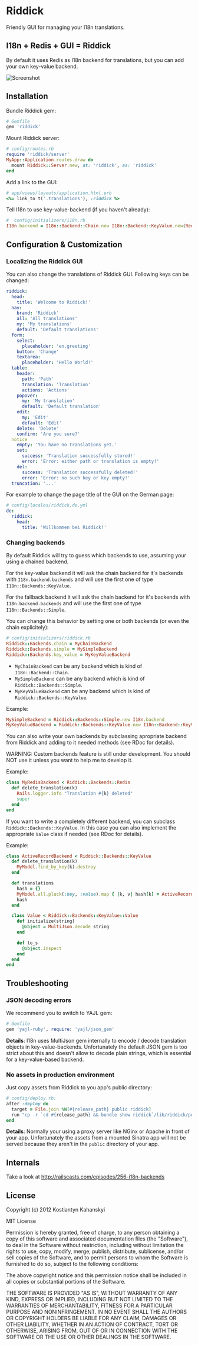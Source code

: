 # Riddick

Friendly GUI for managing your I18n translations.

## I18n + Redis + GUI = Riddick

By default it uses Redis as I18n backend for translations, but you can add your own key-value backend.

![Screenshot](https://raw.github.com/kostia/riddick/master/screenshot.png)

## Installation

Bundle Riddick gem:
```ruby
# Gemfile
gem 'riddick'
```

Mount Riddick server:
```ruby
# config/routes.rb
require 'riddick/server'
MyApp::Application.routes.draw do
  mount Riddick::Server.new, at: 'riddick', as: 'riddick'
end
```

Add a link to the GUI:
```ruby
# app/views/layouts/application.html.erb
<%= link_to t('.translations'), :riddick %>
```

Tell I18n to use key-value-backend (if you haven't already):
```ruby
#  config/initializers/i18n.rb
I18n.backend = I18n::Backend::Chain.new I18n::Backend::KeyValue.new(Redis.new), I18n.backend
```

## Configuration & Customization

### Localizing the Riddick GUI

You can also change the translations of Riddick GUI. Following keys can be changed:
```yaml
riddick:
  head:
    title: 'Welcome to Riddick!'
  nav:
    brand: 'Riddick'
    all: 'All translations'
    my: 'My translations'
    default: 'Default translations'
  form:
    select:
      placeholder: 'en.greeting'
    button: 'Change'
    textarea:
      placeholder: 'Hello World!'
  table:
    header:
      path: 'Path'
      translation: 'Translation'
      actions: 'Actions'
    popover:
      my: 'My translation'
      default: 'Default translation'
    edit:
      my: 'Edit'
      default: 'Edit'
    delete: 'Delete'
    confirm: 'Are you sure?'
  notice
    empty: 'You have no translations yet.'
    set:
      success: 'Translation successfully stored!'
      error: 'Error: either path or translation is empty!'
    del:
      success: 'Translation successfully deleted!'
      error: 'Error: no such key or key empty!'
  truncation: '...'
```

For example to change the page title of the GUI on the German page:
```yaml
# config/locales/riddick.de.yml
de:
  riddick:
    head:
      title: 'Willkommen bei Riddick!'
```

### Changing backends

By default Riddick will try to guess which backends to use, assuming your using a chained backend.

For the key-value backend it will ask the chain backend for it's backends with `I18n.backend.backends`
and will use the first one of type `I18n::Backends::KeyValue`.

For the fallback backend it will ask the chain backend for it's backends with `I18n.backend.backends`
and will use the first one of type `I18n::Backends::Simple`.

You can change this behavior by setting one or both backends (or even the chain explicitely):
```ruby
# config/initializers/riddick.rb
Riddick::Backends.chain = MyChainBackend
Riddick::Backends.simple = MySimpleBackend
Riddick::Backends.key_value = MyKeyValueBackend
```

* `MyChainBackend` can be any backend which is kind of `I18n::Backend::Chain`.
* `MySimpleBackend` can be any backend which is kind of `Riddick::Backends::Simple`.
* `MyKeyValueBackend` can be any backend which is kind of `Riddick::Backends::KeyValue`.

Example:
```ruby
MySimpleBackend = Riddick::Backends::Simple.new I18n.backend
MyKeyValueBackend = Riddick::Backends::KeyValue.new I18n::Backend::KeyValue.new(Redis.new)
```

You can also write your own backends by subclassing apropriate backend from Riddick and
adding to it needed methods (see RDoc for details).

WARNING: Custom backends feature is still under development. You should NOT use it unless you
want to help me to develop it.

Example:
```ruby
class MyRedisBackend < Riddick::Backends::Redis
  def delete_translation(k)
    Rails.logger.info "Translation #{k} deleted"
    super
  end
end
```

If you want to write a completely different backend, you can subclass `Riddick::Backends::KeyValue`.
In this case you can also implement the appropriate `Value` class if needed (see RDoc for details).

Example:
```ruby
class ActiveRecordBackend < Riddick::Backends::KeyValue
  def delete_translation(k)
    MyModel.find_by_key(k).destroy
  end

  def translations
    hash = {}
    MyModel.all.pluck(:key, :value).map { |k, v| hash[k] = ActiveRecordBackend::Value.new v }
    hash
  end

  class Value < Riddick::Backends::KeyValue::Value
    def initialize(string)
      @object = MultiJson.decode string
    end

    def to_s
      @object.inspect
    end
  end
end
```

## Troubleshooting

### JSON decoding errors

We recommend you to switch to YAJL gem:
```ruby
# Gemfile
gem 'yajl-ruby', require: 'yajl/json_gem'
```

__Details__: I18n uses MultiJson gem internally to encode / decode translation objects in key-value-backends.
Unfortunately the default JSON gem is too strict about this and doesn't allow to decode plain strings,
which is essential for a key-value-based backend.

### No assets in production environment

Just copy assets from Riddick to you app's public directory:
```ruby
# config/deploy.rb:
after :deploy do
  target = File.join %W[#{release_path} public riddick]
  run "cp -r `cd #{release_path} && bundle show riddick`/lib/riddick/public #{target}"
end
```

__Details__: Normally your using a proxy server like NGinx or Apache in front of your app.
Unfortunately the assets from a mounted Sinatra app will not be served because
they aren't in the `public` directory of your app.

## Internals

Take a look at http://railscasts.com/episodes/256-i18n-backends

## License

Copyright (c) 2012 Kostiantyn Kahanskyi

MIT License

Permission is hereby granted, free of charge, to any person obtaining
a copy of this software and associated documentation files (the
"Software"), to deal in the Software without restriction, including
without limitation the rights to use, copy, modify, merge, publish,
distribute, sublicense, and/or sell copies of the Software, and to
permit persons to whom the Software is furnished to do so, subject to
the following conditions:

The above copyright notice and this permission notice shall be
included in all copies or substantial portions of the Software.

THE SOFTWARE IS PROVIDED "AS IS", WITHOUT WARRANTY OF ANY KIND,
EXPRESS OR IMPLIED, INCLUDING BUT NOT LIMITED TO THE WARRANTIES OF
MERCHANTABILITY, FITNESS FOR A PARTICULAR PURPOSE AND
NONINFRINGEMENT. IN NO EVENT SHALL THE AUTHORS OR COPYRIGHT HOLDERS BE
LIABLE FOR ANY CLAIM, DAMAGES OR OTHER LIABILITY, WHETHER IN AN ACTION
OF CONTRACT, TORT OR OTHERWISE, ARISING FROM, OUT OF OR IN CONNECTION
WITH THE SOFTWARE OR THE USE OR OTHER DEALINGS IN THE SOFTWARE.
